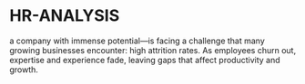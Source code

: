 # HR-ANALYSIS
a company with immense potential—is facing a challenge that many growing businesses encounter: high attrition rates. As employees churn out, expertise and experience fade, leaving gaps that affect productivity and growth. 

